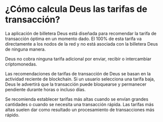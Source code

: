 # ¿Cómo calcula Deus las tarifas de transacción?

La aplicación de billetera Deus está diseñada para recomendar la tarifa de transacción óptima en un momento dado. El 100% de esta tarifa va directamente a los nodos de la red y no está asociada con la billetera Deus de ninguna manera.

Deus no cobra ninguna tarifa adicional por enviar, recibir o intercambiar criptomonedas.

Las recomendaciones de tarifas de transacción de Deus se basan en la actividad reciente de blockchain. Si un usuario selecciona una tarifa baja, Deus le advertirá que la transacción puede bloquearse y permanecer pendiente durante horas o incluso días.

Se recomienda establecer tarifas más altas cuando se envían grandes cantidades o cuando se necesita una transacción rápida. Las tarifas más altas suelen dar como resultado un procesamiento de transacciones más rápido.
